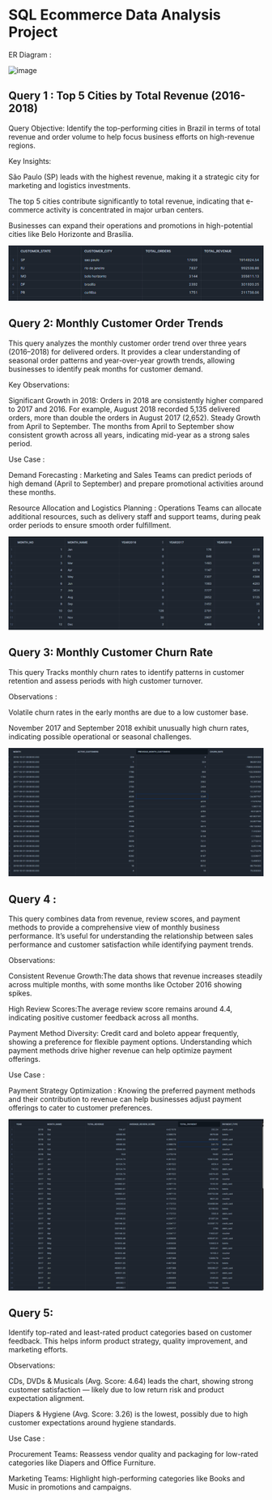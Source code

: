 # SQL Ecommerce Data Analysis Project

ER Diagram :

![image](https://github.com/user-attachments/assets/e30a324f-b910-4d47-9909-ac64cd7c032f)

## Query 1 : Top 5 Cities by Total Revenue (2016-2018)

Query Objective:
Identify the top-performing cities in Brazil in terms of total revenue and order volume to help focus business efforts on high-revenue regions.

Key Insights:

São Paulo (SP) leads with the highest revenue, making it a strategic city for marketing and logistics investments.

The top 5 cities contribute significantly to total revenue, indicating that e-commerce activity is concentrated in major urban centers.

Businesses can expand their operations and promotions in high-potential cities like Belo Horizonte and Brasília.

![Screenshot Description](https://github.com/praveenGIT27/SQL-Analysis/blob/main/Query%201%20SS.png)



## Query 2: Monthly Customer Order Trends

This query analyzes the monthly customer order trend over three years (2016–2018) for delivered orders. It provides a clear understanding of seasonal order patterns and year-over-year growth trends, allowing businesses to identify peak months for customer demand.

Key Observations:

Significant Growth in 2018: Orders in 2018 are consistently higher compared to 2017 and 2016. For example, August 2018 recorded 5,135 delivered orders, more than double the orders in August 2017 (2,652).
Steady Growth from April to September.
The months from April to September show consistent growth across all years, indicating mid-year as a strong sales period.

Use Case : 

Demand Forecasting : Marketing and Sales Teams can predict periods of high demand (April to September) and prepare promotional activities around these months.

Resource Allocation and Logistics Planning : Operations Teams can allocate additional resources, such as delivery staff and support teams, during peak order periods to ensure smooth order fulfillment.

![Screenshot Description](https://github.com/praveenGIT27/SQL-Analysis/blob/main/Query%202%20SS.png)


## Query 3: Monthly Customer Churn Rate

This query Tracks monthly churn rates to identify patterns in customer retention and assess periods with high customer turnover.

Observations :

Volatile churn rates in the early months are due to a low customer base.

November 2017 and September 2018 exhibit unusually high churn rates, indicating possible operational or seasonal challenges.

![Screenshot Description](https://github.com/praveenGIT27/SQL-Analysis/blob/main/Query%203%20SS.png)


## Query 4 : 

This query combines data from revenue, review scores, and payment methods to provide a comprehensive view of monthly business performance. It’s useful for understanding the relationship between sales performance and customer satisfaction while identifying payment trends.

Observations:

Consistent Revenue Growth:The data shows that revenue increases steadily across multiple months, with some months like October 2016 showing spikes.

High Review Scores:The average review score remains around 4.4, indicating positive customer feedback across all months.

Payment Method Diversity: Credit card and boleto appear frequently, showing a preference for flexible payment options. Understanding which payment methods drive higher revenue can help optimize payment offerings.

Use Case : 

Payment Strategy Optimization : Knowing the preferred payment methods and their contribution to revenue can help businesses adjust payment offerings to cater to customer preferences.

![Screenshot Description](https://github.com/praveenGIT27/SQL-Analysis/blob/main/Query%204SS.png)

## Query 5:

Identify top-rated and least-rated product categories based on customer feedback. This helps inform product strategy, quality improvement, and marketing efforts.

Observations:

CDs, DVDs & Musicals (Avg. Score: 4.64) leads the chart, showing strong customer satisfaction — likely due to low return risk and product expectation alignment.

Diapers & Hygiene (Avg. Score: 3.26) is the lowest, possibly due to high customer expectations around hygiene standards.

Use Case :

Procurement Teams: Reassess vendor quality and packaging for low-rated categories like Diapers and Office Furniture.

Marketing Teams: Highlight high-performing categories like Books and Music in promotions and campaigns.








